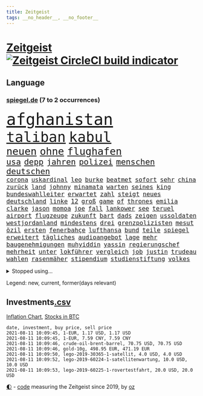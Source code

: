 ```yaml
---
title: Zeitgeist
tags: __no_header__, __no_footer__
---
```


# [Zeitgeist](https://oliz.io/zeitgeist/) [![Zeitgeist CircleCI build indicator](https://circleci.com/gh/ooz/zeitgeist.svg?style=shield)](https://circleci.com/gh/ooz/zeitgeist)

## Language

<h3><a href="https://www.spiegel.de" target="_blank">spiegel.de</a> (7 to 2 occurrences)</h3>
<p style="font-family:monospace">
<span style="font-size:32pt"><a href="news_links.html#afghanistan" class="current">afghanistan</a></span>
<br>
<span style="font-size:28pt"><a href="news_links.html#taliban" class="current">taliban</a></span>
<span style="font-size:28pt"><a href="news_links.html#kabul" class="current">kabul</a></span>
<br>
<span style="font-size:20pt"><a href="news_links.html#neuen" class="current">neuen</a></span>
<span style="font-size:20pt"><a href="news_links.html#ohne" class="current">ohne</a></span>
<span style="font-size:20pt"><a href="news_links.html#flughafen" class="current">flughafen</a></span>
<br>
<span style="font-size:16pt"><a href="news_links.html#usa" class="current">usa</a></span>
<span style="font-size:16pt"><a href="news_links.html#depp" class="current">depp</a></span>
<span style="font-size:16pt"><a href="news_links.html#jahren" class="current">jahren</a></span>
<span style="font-size:16pt"><a href="news_links.html#polizei" class="current">polizei</a></span>
<span style="font-size:16pt"><a href="news_links.html#menschen" class="current">menschen</a></span>
<span style="font-size:16pt"><a href="news_links.html#deutschen" class="current">deutschen</a></span>
<br>
<span style="font-size:12pt"><a href="news_links.html#corona" class="current">corona</a></span>
<span style="font-size:12pt"><a href="news_links.html#uskardinal" class="new">uskardinal</a></span>
<span style="font-size:12pt"><a href="news_links.html#leo" class="new">leo</a></span>
<span style="font-size:12pt"><a href="news_links.html#burke" class="new">burke</a></span>
<span style="font-size:12pt"><a href="news_links.html#beatmet" class="new">beatmet</a></span>
<span style="font-size:12pt"><a href="news_links.html#sofort" class="current">sofort</a></span>
<span style="font-size:12pt"><a href="news_links.html#sehr" class="current">sehr</a></span>
<span style="font-size:12pt"><a href="news_links.html#china" class="current">china</a></span>
<span style="font-size:12pt"><a href="news_links.html#zurück" class="current">zurück</a></span>
<span style="font-size:12pt"><a href="news_links.html#land" class="current">land</a></span>
<span style="font-size:12pt"><a href="news_links.html#johnny" class="current">johnny</a></span>
<span style="font-size:12pt"><a href="news_links.html#minamata" class="new">minamata</a></span>
<span style="font-size:12pt"><a href="news_links.html#warten" class="current">warten</a></span>
<span style="font-size:12pt"><a href="news_links.html#seines" class="current">seines</a></span>
<span style="font-size:12pt"><a href="news_links.html#king" class="new">king</a></span>
<span style="font-size:12pt"><a href="news_links.html#bundeswahlleiter" class="current">bundeswahlleiter</a></span>
<span style="font-size:12pt"><a href="news_links.html#erwartet" class="current">erwartet</a></span>
<span style="font-size:12pt"><a href="news_links.html#zahl" class="current">zahl</a></span>
<span style="font-size:12pt"><a href="news_links.html#steigt" class="current">steigt</a></span>
<span style="font-size:12pt"><a href="news_links.html#neues" class="current">neues</a></span>
<span style="font-size:12pt"><a href="news_links.html#deutschland" class="current">deutschland</a></span>
<span style="font-size:12pt"><a href="news_links.html#linke" class="current">linke</a></span>
<span style="font-size:12pt"><a href="news_links.html#12" class="current">12</a></span>
<span style="font-size:12pt"><a href="news_links.html#groß" class="current">groß</a></span>
<span style="font-size:12pt"><a href="news_links.html#game" class="current">game</a></span>
<span style="font-size:12pt"><a href="news_links.html#of" class="current">of</a></span>
<span style="font-size:12pt"><a href="news_links.html#thrones" class="current">thrones</a></span>
<span style="font-size:12pt"><a href="news_links.html#emilia" class="current">emilia</a></span>
<span style="font-size:12pt"><a href="news_links.html#clarke" class="current">clarke</a></span>
<span style="font-size:12pt"><a href="news_links.html#jason" class="current">jason</a></span>
<span style="font-size:12pt"><a href="news_links.html#momoa" class="new">momoa</a></span>
<span style="font-size:12pt"><a href="news_links.html#joe" class="current">joe</a></span>
<span style="font-size:12pt"><a href="news_links.html#fall" class="current">fall</a></span>
<span style="font-size:12pt"><a href="news_links.html#lankower" class="new">lankower</a></span>
<span style="font-size:12pt"><a href="news_links.html#see" class="current">see</a></span>
<span style="font-size:12pt"><a href="news_links.html#teruel" class="new">teruel</a></span>
<span style="font-size:12pt"><a href="news_links.html#airport" class="current">airport</a></span>
<span style="font-size:12pt"><a href="news_links.html#flugzeuge" class="current">flugzeuge</a></span>
<span style="font-size:12pt"><a href="news_links.html#zukunft" class="current">zukunft</a></span>
<span style="font-size:12pt"><a href="news_links.html#bart" class="new">bart</a></span>
<span style="font-size:12pt"><a href="news_links.html#dads" class="new">dads</a></span>
<span style="font-size:12pt"><a href="news_links.html#zeigen" class="current">zeigen</a></span>
<span style="font-size:12pt"><a href="news_links.html#ussoldaten" class="new">ussoldaten</a></span>
<span style="font-size:12pt"><a href="news_links.html#westjordanland" class="current">westjordanland</a></span>
<span style="font-size:12pt"><a href="news_links.html#mindestens" class="current">mindestens</a></span>
<span style="font-size:12pt"><a href="news_links.html#drei" class="current">drei</a></span>
<span style="font-size:12pt"><a href="news_links.html#grenzpolizisten" class="new">grenzpolizisten</a></span>
<span style="font-size:12pt"><a href="news_links.html#mesut" class="new">mesut</a></span>
<span style="font-size:12pt"><a href="news_links.html#özil" class="new">özil</a></span>
<span style="font-size:12pt"><a href="news_links.html#ersten" class="current">ersten</a></span>
<span style="font-size:12pt"><a href="news_links.html#fenerbahçe" class="new">fenerbahçe</a></span>
<span style="font-size:12pt"><a href="news_links.html#lufthansa" class="current">lufthansa</a></span>
<span style="font-size:12pt"><a href="news_links.html#bund" class="current">bund</a></span>
<span style="font-size:12pt"><a href="news_links.html#teile" class="current">teile</a></span>
<span style="font-size:12pt"><a href="news_links.html#spiegel" class="current">spiegel</a></span>
<span style="font-size:12pt"><a href="news_links.html#erweitert" class="current">erweitert</a></span>
<span style="font-size:12pt"><a href="news_links.html#tägliches" class="new">tägliches</a></span>
<span style="font-size:12pt"><a href="news_links.html#audioangebot" class="new">audioangebot</a></span>
<span style="font-size:12pt"><a href="news_links.html#lage" class="current">lage</a></span>
<span style="font-size:12pt"><a href="news_links.html#mehr" class="current">mehr</a></span>
<span style="font-size:12pt"><a href="news_links.html#baugenehmigungen" class="new">baugenehmigungen</a></span>
<span style="font-size:12pt"><a href="news_links.html#muhyiddin" class="new">muhyiddin</a></span>
<span style="font-size:12pt"><a href="news_links.html#yassin" class="new">yassin</a></span>
<span style="font-size:12pt"><a href="news_links.html#regierungschef" class="current">regierungschef</a></span>
<span style="font-size:12pt"><a href="news_links.html#mehrheit" class="current">mehrheit</a></span>
<span style="font-size:12pt"><a href="news_links.html#unter" class="current">unter</a></span>
<span style="font-size:12pt"><a href="news_links.html#lokführer" class="current">lokführer</a></span>
<span style="font-size:12pt"><a href="news_links.html#vergleich" class="current">vergleich</a></span>
<span style="font-size:12pt"><a href="news_links.html#job" class="current">job</a></span>
<span style="font-size:12pt"><a href="news_links.html#justin" class="current">justin</a></span>
<span style="font-size:12pt"><a href="news_links.html#trudeau" class="current">trudeau</a></span>
<span style="font-size:12pt"><a href="news_links.html#wahlen" class="current">wahlen</a></span>
<span style="font-size:12pt"><a href="news_links.html#rasenmäher" class="current">rasenmäher</a></span>
<span style="font-size:12pt"><a href="news_links.html#stipendium" class="new">stipendium</a></span>
<span style="font-size:12pt"><a href="news_links.html#studienstiftung" class="new">studienstiftung</a></span>
<span style="font-size:12pt"><a href="news_links.html#volkes" class="new">volkes</a></span>
</p>
<details>
<summary>Stopped using...</summary>
<p class="former" style="font-size:12pt">
kommunen(299) anscheinend(298) gefährliche(298) gerichtshof(298) wunsch(298) 5(297) ford(297) ronaldo(297) wirecard(297) bemüht(296) echte(296) eindruck(296) energien(296) kohle(296) lebenslanger(296) leichter(296) madrid(296) regie(296) summe(296) wirkte(296) 53(295) anerkennen(295) awards(295) co₂(295) d(295) eindrücke(295) erheblich(295) erscheinen(295) fußballs(295) geringer(295) inklusive(295) männern(295) richterin(295) umfeld(295) worten(295) bischofskonferenz(294) brexit(294) enttäuscht(294) eugh(294) gott(294) investieren(294) islamischer(294) klimaneutral(294) ursula(294) zunehmende(294) aufmerksamkeit(293) entdeckung(293) erhoben(293) fabrik(293) frieden(293) krankenhäusern(293) messer(293) paare(293) rückschlag(293) spdpolitikerin(293) bekanntesten(292) beliebt(292) beobachten(292) berichterstattung(292) bundeskanzler(292) bundesland(292) eingebrochen(292) gewaltsam(292) ignoriert(292) liefert(292) märz(292) okay(292) verhandelt(292) vorantreiben(292) überwinden(292) 50000(291) bitte(291) cool(291) gesundheitlichen(291) harry(291) infizieren(291) insekten(291) kennt(291) leipziger(291) locker(291) niederlagen(291) schlimmer(291) verbands(291) verbieten(291) wofür(291) armut(290) ehemaliger(290) erfurt(290) gebaut(290) humanitäre(290) kita(290) kritische(290) positionen(290) sicherheitskräfte(290) stoff(290) teslachef(290) unterlagen(290) vorstellung(290) ärmere(290) überreste(290) abstimmen(289) beteiligt(289) elisabeth(289) endgültig(289) gefasst(289) gefährlicher(289) geliefert(289) gewaltsamen(289) innenstadt(289) lehnen(289) maximal(289) nahverkehr(289) nominierung(289) noten(289) rechtsextremen(289) rom(289) usbürger(289) versteckt(289) anerkannt(288) botschaften(288) einzig(288) englische(288) forderte(288) gleichstellung(288) guterres(288) infrage(288) joshua(288) leyen(288) mitgliedschaft(288) on(288) reduziert(288) regt(288) rock(288) schülern(288) 41(287) 79(287) büros(287) gefechte(287) geheimnis(287) hannover(287) historisch(287) marija(287) mathias(287) putins(287) russischer(287) spdgesundheitsexperte(287) stürmer(287) wolf(287) zurückgetreten(287) ausgegeben(286) ausgewertet(286) ausgleich(286) bekannte(286) edward(286) einzug(286) grünheide(286) kommunikation(286) kompliziert(286) mieter(286) mitternacht(286) nahen(286) neuwagen(286) pflege(286) reise(286) solcher(286) verschwand(286) verschärfung(286) weite(286) 1945(285) 96(285) ansatz(285) chris(285) freiburg(285) ganzes(285) impfbereitschaft(285) steuert(285) strafstoß(285) super(285) wm(285) öffentlichkeit(285) angesteckt(284) besucher(284) blamage(284) geprüft(284) gesundheitssystem(284) haltung(284) nadal(284) nächtliche(284) regierungspartei(284) unbekannter(284) verbrechen(284) überwunden(284) 30000(283) dringend(283) empfohlen(283) endspiel(283) erinnern(283) filmen(283) grün(283) hund(283) inhaftiert(283) mitgeteilt(283) oberlandesgericht(283) braunschweig(282) eurecht(282) matteo(282) organisation(282) stanley(282) strecke(282) teilgenommen(282) verstößt(282) verzögern(282) wurzeln(282) 8(281) claudia(281) juristisch(281) korrekt(281) sichergestellt(281) tragödie(281) unterliegt(281) zuversichtlich(281) öl(281) endgültige(280) flüchtlingen(280) herzen(280) modell(280) samuel(280) trainiert(280) ursprung(280) verdeutlicht(280) auftritte(279) bande(279) bewegen(279) einsetzen(279) elektrische(279) grünenchef(279) hob(279) kronprinz(279) löw(279) mode(279) siegen(279) vernachlässigt(279) zimmer(279) ansicht(278) erfindung(278) gemeinsame(278) mutmaßlichem(278) präsidentin(278) therapie(278) triumph(278) wirksam(278) antonio(277) band(277) bewertung(277) drastische(277) erschwert(277) französischen(277) gefangene(277) königsfamilie(277) potenzial(277) steckte(277) uefa(277) ungewöhnliche(277) verhängnis(277) 49(276) del(276) innenstädte(276) spektakuläre(276) verbündete(276) 25000(275) berühmten(275) brauche(275) coronaschutz(275) dämpfer(275) euaustritt(275) federer(275) methode(275) platzen(275) schnitt(275) schäuble(275) can(274) em(274) euparlament(274) gedenkfeier(274) gesamten(274) kanzlerkandidatur(274) lädt(274) republik(274) schläft(274) tvserie(274) zuckerberg(274) bundesgesundheitsminister(273) gang(273) neuauflage(273) sehnsucht(273) wiederholen(273) zuschauern(273) begriff(272) griechen(272) kindes(272) kinos(272) kooperation(272) prescht(272) ökonomen(272) abkehr(271) außerhalb(271) beantworten(271) besiegen(271) cduchef(271) detail(271) erzielte(271) fotografin(271) geklagt(271) holocaust(271) nordkoreas(271) reichlich(271) überschritten(271) ablehnung(270) betrifft(270) brandenburger(270) jong(270) konkrete(270) nah(270) nötige(270) seltene(270) spiegelleser(270) un(270) verschiedenen(270) wahrscheinlich(270) bestand(269) erweist(269) rekordsumme(269) s(269) 28(268) auktion(268) fach(268) namhafte(268) samstagmorgen(268) stützt(268) unabhängig(268) verwickelt(268) zulässig(268) öffentliche(268) artikel(267) autobranche(267) dänische(267) fan(267) klarer(267) umsätze(267) amerikas(266) aufgestellt(266) balance(266) einbrecher(266) familienberater(266) museum(266) prognose(266) umweltbundesamt(266) 76(265) frisch(265) infektionsgeschehen(265) verfügbar(265) überfahren(265) 30jähriger(264) bartsch(264) hängt(264) motive(264) schulschließungen(264) ulrich(264) verbrennungsmotor(264) wuchs(264) wählte(264) boomen(263) football(263) hessischen(263) konzentrationslager(263) polizistin(263) tisch(263) unzufrieden(263) rentner(262) schulpolitik(262) trauern(262) unterm(262) fußballem(261) landung(261) mühe(261) sinkende(261) verständnis(261) dortmunder(260) km/h(260) neunjährige(260) vorgeführt(260) zuspruch(260) begrüßt(259) beweise(259) flagge(259) herausfinden(259) stahl(259) haustür(258) keeper(258) me(258) mourinho(257) ball(255) jones(255) kuriosen(255) ministerien(255) möglichkeiten(255) gesetzliche(254) neymar(254) sofortige(254) vermieter(254) coronapatienten(253) wahr(253) 36(252) abermals(252) plädoyer(252) schottische(252) vorbestraft(252) entlang(251) vollem(250) bewegt(249) vizekanzler(249) vergehen(248) beschlagnahmten(247) laufbahn(247) persönliches(247) summen(247) lehrkräfte(246) tyson(246) bewaffneten(245) mutation(245) wiedergewählt(245) gedenkt(244) zeitung(244) klappt(243) sauer(243) armen(242) beherrschen(242) frühe(242) nebenwirkungen(242) rückgängig(242) soldat(242) vorfällen(242) statue(241) wasserstoff(241) unrealistisch(240) verfassungsbeschwerde(240) youtuber(240) derzeitigen(239) erreger(239) korrigieren(239) tagsüber(239) dämpft(237) hagen(237) austragung(236) suv(236) eingeräumt(235) empfinden(235) erleichtern(235) heizen(235) sauerland(235) turniers(235) ausgetreten(234) italienischer(234) truppenabzug(233) verunglückte(233) mängel(232) ungewöhnlichen(232) verweigerte(232) meisterschaft(230) nominierungen(230) schach(230) unicef(230) beach(229) janet(229) offener(229) yellen(229) zweck(229) genial(228) psychischen(228) wmtitel(228) cambridge(227) rechter(227) aggressiv(226) ausgemacht(225) politischer(225) beerdigt(223) queere(222) zocken(222) zusätzliche(222) hinterbliebene(221) schauspielern(221) trikots(221) 58(220) elliot(219) pérez(219) regelmäßig(219) versinken(219) erfüllung(218) hartz(218) loslegen(218) stromausfall(218) verdächtig(216) vertrauten(216) matt(214) effekt(213) mitgefühl(213) curevac(212) attackierten(211) berühmtes(210) erneuerbare(210) leiter(210) heidelberg(209) nick(209) präsent(209) lücken(207) auslieferung(205) karolina(205) schütze(205) zurückgenommen(205) drittes(204) ankurbeln(203) kubas(203) blumen(202) fremde(200) rädern(200) fischern(198) impfnachweis(198) perspektive(198) 64jährige(197) adler(197) verbrauch(197) willkürlich(197) befanden(194) blitz(194) konzerten(194) langjähriger(194) abiturienten(193) eliteuni(192) schwangerschaftsabbrüche(192) verbrenner(190) frustrierte(188) technische(188) windows(188) wolff(186) langjährige(184) scheideweg(184) mutante(183) zusätzlichen(183) lego(181) blockierten(179) lehre(179) flugzeugabsturz(178) neuwahl(177) regelmäßige(177) autobauer(176) homeschooling(176) nebenjob(176) pkwmaut(176) berger(174) nutzungsbedingungen(174) downing(173) angemessene(172) delmenhorst(172) gemüse(172) klappen(172) copa(171) gaspipeline(171) berücksichtigen(170) verschossen(170) ausstellung(168) flächendeckend(168) gelöscht(168) potenziell(168) decken(167) goldbarren(167) leitfaden(167) viral(167) 2035(166) mietern(166) exklusiv(165) faust(165) traumberuf(165) unionsfraktion(165) kandidiert(164) lehrerin(164) ungeeignet(164) estland(163) sparkassen(163) filmt(161) vulkan(160) lewentz(159) trümmern(159) ausländer(156) coronarisiko(156) exuspräsidenten(156) menschenrechtslage(156) verleiht(156) inzidenzwerte(155) rodriguez(155) wolken(155) opel(154) verwehrt(154) schätzungen(153) aufholen(152) bein(151) traditionell(151) protestaktion(150) recherchiert(150) indiens(149) zutrauen(149) autobahnen(148) urteile(148) magen(147) ubahnstation(147) fassungslos(146) islamist(146) royal(146) sexistische(146) gegenden(145) strich(145) zulieferer(145) steuersenkungen(144) abbruch(142) regionalen(142) großmeister(141) kriege(140) 13jährigen(139) ökologisch(139) katholiken(138) krimi(138) sonnigen(138) aufstellung(136) befestigt(136) einbau(136) freiheitsrechte(136) großereignis(135) wal(135) hurra(134) teenagerin(134) 65jährige(133) abheben(133) geldgebern(133) strafzinsen(133) reporterteam(132) tribut(132) maskenaffäre(131) maskendeals(131) niederlegen(131) absprachen(130) bundeswehrsoldat(130) rosa(130) schulkind(130) stadien(130) bräuchte(129) deep(129) coronamaskenaffäre(128) impfwillige(128) tvinterview(128) laufender(127) wiese(127) alben(126) dramatisches(126) mitgliedern(126) ethikrats(124) pressefreiheit(124) staatsanwälte(123) zuschüsse(123) einfangen(122) verlegung(122) jordanien(121) realistisch(121) strippenzieher(119) trikot(119) unterschiedliche(119) dementieren(117) coronainzidenz(115) waffenruhe(115) besetzen(114) einheimische(114) homophobe(114) mexikos(114) unbeteiligte(114) belgiens(113) missglückten(113) onlinebanking(113) bedankte(112) einzufangen(112) buhlen(111) sterblichen(111) bundestrainers(110) nationalelf(110) weckte(109) lebenswerter(108) bundesstaaten(107) philips(107) widow(107) kuss(106) nhl(106) biber(104) landesverband(104) rächt(103) berechtigt(102) lösegeld(102) sturmböen(102) aggressiven(101) bröckelt(101) kellner(101) sprüche(101) borissow(100) eilen(100) indischen(100) leiteten(100) münsterland(100) vereinigung(100) verlag(100) bojko(99) homo(99) veto(99) zelebriert(99) kasper(98) passagieren(98) aufreger(97) klausur(95) nordamerika(95) entzündete(94) disput(93) kommender(92) spitzenkandidatin(92) wandeln(92) brian(91) schädlichen(91) tempolimit(91) untergang(91) 67jährige(90) degenkolb(90) hinauf(90) wirtschaftlich(90) erschüttern(89) snowden(89) aufgebrachte(88) eile(88) koloniale(88) pflegen(88) reichtum(88) zerren(88) techniken(87) 23000(86) jungunternehmer(86) jüngst(86) raúl(86) reisepass(86) schnellere(86) bachmann(85) chatgruppe(85) florentino(85) höherem(85) anfänger(84) ernte(84) forschende(84) heizt(84) remmoclans(84) steuererleichterungen(84) wirtschaftsprojekt(84) formulierungen(83) grünenspitzenkandidatin(83) netzbetreiber(83) christa(82) lampedusa(82) loben(82) messerangreifer(82) nathan(82) uboot(82) vorstände(82) einschlägig(81) prognostizieren(81) sankt(81) wichtigere(81) auszurichten(80) berufstätige(80) krass(80) planten(80) somit(80) aufgeführt(79) batteriefabrik(79) landwirt(79) zugesagt(79) durchzusetzen(78) eubehörde(78) fünfjahresvertrag(78) mitsamt(78) raumfahrt(78) abbrennen(77) entschädigungen(77) grünes(77) protestaktionen(77) wägt(77) batteriezellen(76) festhält(76) verfassungsgerichts(76) beanstandet(75) blockbuster(75) dieselskandals(75) einzelfall(75) loslässt(75) maia(75) modus(75) möhren(75) sandu(75) spanisches(75) ausgewählt(74) co₂abgabe(74) gestanden(74) itkonzern(74) konzeptkünstler(74) kundinnen(74) gefechten(73) unfassbar(73) boerne(72) gemeinderat(72) meisterwerk(72) randale(72) werdende(72) comdirect(71) effekte(71) kane(71) lions(71) oldenburg(71) bruchsal(70) derart(70) empfang(70) genialer(70) globaler(70) kaliforniens(70) landesteilen(70) vielversprechend(70) 1987(69) abschalteinrichtung(69) busfahrers(69) gequält(69) touristischen(69) vermelden(69) übungen(69) 1981(68) achtzigerjahre(68) birgt(68) fronten(68) gemessenen(68) p(68) spezialisierte(68) zollfahnder(68) bundesfamilienministerin(67) col(67) flexibel(67) sprintstar(67) feuerpause(66) lapid(66) bergetappe(65) blitzeinschlag(65) dauerregen(65) geburtenrate(65) modi(65) narendra(65) 50jähriger(64) amateure(64) beton(64) gewünscht(64) hiphop(64) kriegsende(64) ubahnhof(64) belächelt(63) manta(63) ökosystem(63) championsleaguetitel(62) engagiert(62) gegeißelt(62) impfquoten(62) mangelwirtschaft(62) notenbank(62) 2040(61) aktivistinnen(61) cruise(61) erdbeeren(61) korb(61) verhandelte(61) abstürze(60) anleitungen(60) bemerkte(60) fossile(60) mont(60) ransomwareattacke(60) zweifache(60) borahansgrohe(59) europameisterin(59) sagan(59) spoiler(59) vergraben(59) 79jährige(58) etappensieg(58) facebooks(58) großeltern(58) heizkosten(58) kurzschluss(58) nahost(58) putzen(58) baum(57) community(57) kompletter(57) preisschub(57) bewährungsstrafen(56) erklimmen(56) existenzfrage(56) abgeschoben(55) ehrgeiziges(55) jemanden(55) kontinents(55) pliskova(55) teslafabrik(55) tröstete(55) ausgab(54) eindeutige(54) gezielten(54) impfverweigerer(54) knieverletzung(54) adressen(53) floskeln(53) franco(53) lernlücken(53) lernrückstände(53) ost(53) staatsgeheimnis(53) ständigen(53) unostudie(53) vielfaches(53) überfielen(53) gekentert(52) nrwlandtag(52) scheinwerferlicht(52) surfer(52) beleidigten(51) berief(51) decke(51) finaleinzug(51) geschlampt(51) klimaneutrale(51) prekären(51) reines(51) wessen(51) coronapositiv(50) gesichtet(50) heiratete(50) situationen(50) vollzug(50) außenhandel(49) galactic(49) parteispenden(49) schutzmacht(49) unity(49) virgin(49) armenvierteln(48) einmischung(48) gesten(48) kärcher(48) leifheit(48) schreitet(48) unterstützern(48) verhaftung(48) bischöfe(47) french(47) machtdemonstration(47) sohns(47) vereinbaren(47) wanderin(47) wandten(47) bodensee(46) gewohnheiten(46) vorbehalten(46) weltkriegs(46) zuwanderung(46) banden(45) kräftige(45) pressetermine(45) unschuldig(45) verständigung(45) court(44) erlebnis(44) kronzeuge(44) luftfiltern(44) passagierflugzeug(44) françois(43) gezeichnet(43) punkband(43) wahlgesetze(43) fangquoten(42) vorangebracht(42) witwer(42) erpresser(41) kopfankopfrennen(41) leisteten(41) rücktrittsgesuch(41) us(41) verstießen(41) ölraffinerie(41) argentinier(40) erwachen(40) fotoreportage(40) américa(39) ansteckender(39) erzbischofs(39) forschen(39) gebäudes(39) kreidezähne(39) längerer(39) mobilen(39) schlammschlacht(39) benzinpreis(38) botschafters(38) emhalbfinale(38) emtitel(38) fünfjährigen(38) inside(38) perez(38) sympathisiert(38) welttennis(38) österreichischer(38) ausgewählte(37) engländer(37) erschreckendes(37) ministerrat(37) vorschrift(37) wahlberechtigte(37) fda(36) genehmigungen(36) materialmangel(36) u(36) aufgedeckt(35) bergwanderung(35) dallas(35) grandioses(35) pressesprecher(35) profil(35) schnelltestzentren(35) leichten(34) pfarrer(34) recherchierte(34) vögel(34) banging(33) frauenanteil(33) loony(33) luck(33) militäreinsatz(33) or(33) porn(33) schämt(33) bergab(32) bescheiden(32) emfinale(32) erstritten(32) gehasst(32) jagten(32) schaute(32) streben(32) vierteln(32) centre(31) paddeln(31) rängen(31) strikt(31) bulli(30) kreative(30) macrons(30) optimistischer(30) reformer(30) seenotrettern(30) transsexualität(30) turnieren(30) wahlkampfchef(30) wundert(30) zurückgeführt(30) balenciaga(29) berufungsverfahren(29) beteuert(29) enttäuschend(29) k(29) klientel(29) maskenstreit(29) modernes(29) obligatorisch(29) raheem(29) rechtswidrig(29) seemeilen(29) sterling(29) tickets(29) wembley(29) wetterlage(29) denis(28) neumünster(28) scheuen(28) selbstauflösung(28) siebziger(28) berüchtigt(27) dänen(27) finalspiele(27) rechtsextrem(27) stabilität(27) systemische(27) gareth(26) schlüsselfigur(26) smarte(26) verschoss(26) wimbledon(26) auspacken(25) dazwischen(25) demenz(25) hjulmand(25) hunsrück(25) kurzzeitig(25) mancini(25) normen(25) norwegische(25) roberto(25) spielentscheidende(25) wembleystadion(25) alphavariante(24) großfamilie(24) hubbleweltraumteleskop(24) ramos(24) 39jährige(23) bundestagspräsident(23) christiane(23) death(23) diamanten(23) erhitzt(23) freiräume(23) gemüter(23) hymne(23) journal(23) kratzt(23) schluckauf(23) southgate(23) tendenz(23) tornado(23) abschaffung(22) glaube(22) grundsätzlich(22) sexualisierte(22) anteile(21) botswana(21) karat(21) redakteure(21) rezo(21) riesendiamant(21) ungarischen(21) einstimmt(20) misshandlung(20) 21jährigen(19) abgeordneter(19) gegenmodell(19) gelassenheit(19) hagel(19) südafrikas(19) wortgleich(19) brutales(18) leuchten(18) nachtzug(18) white(18) überschätzt(18) betrachten(17) cavendish(17) existiert(17) geliebt(17) gläser(17) partnerschaft(17) anonymer(16) löfven(16) schätzungsweise(16) wissenschaften(16) altstar(15) enfant(15) kindesmisshandlungen(15) merckx(15) mitbestimmen(15) picassogemälde(15) terrible(15) touretappe(15) britisches(14) linkenfraktionschef(14) matej(14) mohorič(14) nutztiere(14) quarantänepflicht(14) slowene(14) übersee(14) 1982(13) gelangte(13) jahreshälfte(13) legten(13) bay(12) eingestürzte(12) grandslamturnier(12) religiös(12) three(12) 1951(11) begehrt(11) exchef(11) sportlichen(11)
</p>
</details>
<p>Legend: <span class="new">new</span>, <span class="current">current</span>, <span class="former">former(days relevant)</span></p>

## Investments[.csv](investments.csv)

[Inflation Chart](https://inflationchart.com),
[Stocks in BTC](https://stonksinbtc.xyz/)

```
date, investment, buy price, sell price
2021-08-11 10:09:45, 1-EUR, 1.17 USD, 1.17 USD
2021-08-11 10:09:45, 1-EUR, 7.59 CNY, 7.59 CNY
2021-08-11 10:09:46, crude-oil-brent-barrel, 70.75 USD, 70.75 USD
2021-08-11 10:09:46, gold-10g, 498.95 EUR, 471.19 EUR
2021-08-11 10:09:50, lego-2019-30365-1-satellit, 4.0 USD, 4.0 USD
2021-08-11 10:09:52, lego-2019-60224-1-satellitenwartung, 10.0 USD, 10.0 USD
2021-08-11 10:09:53, lego-2019-60225-1-rovertestfahrt, 20.0 USD, 20.0 USD
```

<footer>
<a href="javascript:toggleTheme()" class="nav">🌓</a>
- <a href="https://github.com/ooz/zeitgeist">code</a> measuring the Zeitgeist since 2019, by <a href="https://oliz.io">oz</a>
</footer>
